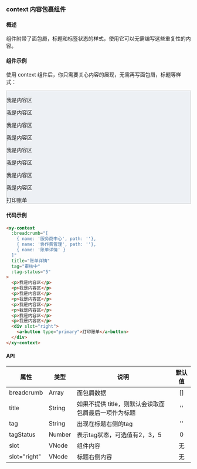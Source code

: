### context 内容包裹组件

#### 概述

组件附带了面包屑，标题和标签状态的样式，使用它可以无需编写这些重复性的内容。

#### 组件示例

使用 context 组件后，你只需要关心内容的展现，无需再写面包屑，标题等样式：

<div style="background: #EDF0F4; border: 1px solid #ccc;">
  <antd-xy-context
    :breadcrumb="[
      { name: '服务商中心', path: ''},
      { name: '协作费管理', path: ''}, 
      { name: '账单详情' }
    ]"
    title="账单详情"
    tag="审核中"
    :tag-status="5"
  >
    <p>我是内容区</p>
    <p>我是内容区</p>
    <p>我是内容区</p>
    <p>我是内容区</p>
    <p>我是内容区</p>
    <p>我是内容区</p>
    <p>我是内容区</p>
    <p>我是内容区</p>
    <div slot="right">
      <a-button type="primary">打印账单</a-button>
    </div>
  </antd-xy-context>
</div>

#### 代码示例

```html
<xy-context
  :breadcrumb="[
    { name: '服务商中心', path: ''},
    { name: '协作费管理', path: ''}, 
    { name: '账单详情' }
  ]"
  title="账单详情"
  tag="审核中"
  :tag-status="5"
>
  <p>我是内容区</p>
  <p>我是内容区</p>
  <p>我是内容区</p>
  <p>我是内容区</p>
  <p>我是内容区</p>
  <p>我是内容区</p>
  <p>我是内容区</p>
  <p>我是内容区</p>
  <div slot="right">
    <a-button type="primary">打印账单</a-button>
  </div>
</xy-context>
```

#### API

| 属性 | 类型 | 说明 | 默认值 |
| ------| ------ | ------ | :------: |
| breadcrumb | Array | 面包屑数据 | [] |
| title | String | 如果不提供 title，则默认会读取面包屑最后一项作为标题 | '' |
| tag | String | 出现在标题右侧的tag | '' |
| tagStatus | Number | 表示tag状态，可选值有2，3，5 | 0 |
| slot | VNode | 组件内容 | 无 |
| slot="right" | VNode | 标题右侧内容 | 无 |

